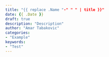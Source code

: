 ```yaml
---
title: "{{ replace .Name "-" " " | title }}"
date: {{ .Date }}
draft: true
description: "Description"
author: "Amar Tabakovic"
categories:
- "Example"
keywords:
- "Test"
---
```

